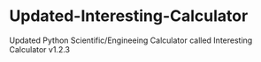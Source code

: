 # Updated-Interesting-Calculator
Updated Python Scientific/Engineeing Calculator called Interesting Calculator v1.2.3
